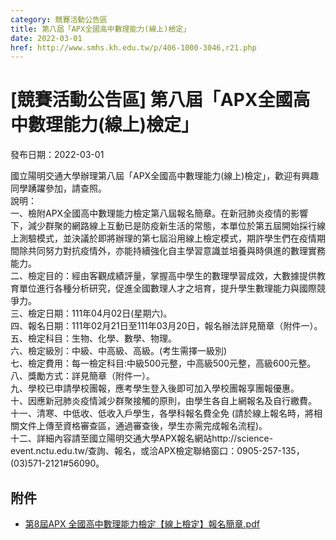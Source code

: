 ```yaml
---
category: 競賽活動公告區
title: 第八屆「APX全國高中數理能力(線上)檢定」
date: 2022-03-01
href: http://www.smhs.kh.edu.tw/p/406-1000-3046,r21.php
---
```


# [競賽活動公告區] 第八屆「APX全國高中數理能力(線上)檢定」

發布日期：2022-03-01

國立陽明交通大學辦理第八屆「APX全國高中數理能力(線上)檢定」，歡迎有興趣同學踴躍參加，請查照。  
說明：  
一、檢附APX全國高中數理能力檢定第八屆報名簡章。在新冠肺炎疫情的影響下，減少群聚的網路線上互動已是防疫新生活的常態，本單位於第五屆開始採行線上測驗模式，並決議於即將辦理的第七屆沿用線上檢定模式，期許學生們在疫情期間除共同努力對抗疫情外，亦能持續強化自主學習意識並培養與時俱進的數理實務能力。  
二、檢定目的：經由客觀成績評量，掌握高中學生的數理學習成效，大數據提供教育單位進行各種分析研究，促進全國數理人才之培育，提升學生數理能力與國際競爭力。  
三、檢定日期：111年04月02日(星期六)。  
四、報名日期：111年02月21日至111年03月20日，報名辦法詳見簡章（附件一）。  
五、檢定科目：生物、化學、數學、物理。  
六、檢定級別：中級、中高級、高級。(考生需擇一級別)  
七、檢定費用：每一檢定科目:中級500元整，中高級500元整，高級600元整。  
八、獎勵方式：詳見簡章（附件一）。  
九、學校已申請學校團報，應考學生登入後即可加入學校團報享團報優惠。  
十、因應新冠肺炎疫情減少群聚接觸的原則，由學生各自上網報名及自行繳費。  
十一、清寒、中低收、低收入戶學生，各學科報名費全免 (請於線上報名時，將相關文件上傳至資格審查區，通過審查後，學生亦需完成報名流程)。  
十二、詳細內容請至國立陽明交通大學APX報名網站http://science-event.nctu.edu.tw/查詢、報名，或洽APX檢定聯絡窗口：0905-257-135，(03)571-2121#56090。

## 附件

- [第8屆APX 全國高中數理能力檢定【線上檢定】報名簡章.pdf](https://www.smhs.kh.edu.tw/var/file/0/1000/attach/39/pta_2801_211501_25509.pdf)
